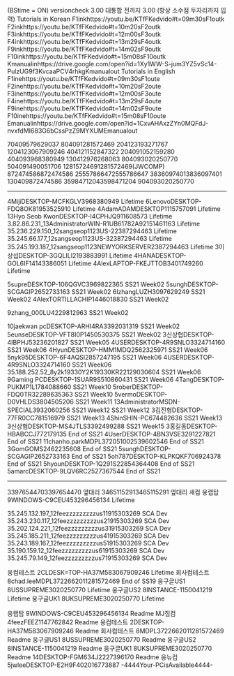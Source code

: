 (BStime = ON)
versioncheck 3.00 대통합 전까지 3.00  (항상 소수점 두자리까지 입력) 
Tutorials in Korean
F1inkhttps://youtu.be/KTfFKedvido#t=09m30sF1outk F2inkhttps://youtu.be/KTfFKedvido#t=10m20sF2outk F3inkhttps://youtu.be/KTfFKedvido#t=12m00sF3outk F4inkhttps://youtu.be/KTfFKedvido#t=13m29sF4outk F9inkhttps://youtu.be/KTfFKedvido#t=14m02sF9outk F10inkhttps://youtu.be/KTfFKedvido#t=15m08sF10outk Kmanualinhttps://drive.google.com/open?id=1Xy1WW-S-jum3YZ5vSc14-PulzUG9f3KvcaaPCV4rhkgKmanualout
Tutorials in English
F1inehttps://youtu.be/KTfFKedvido#t=09m30sF1oute F2inehttps://youtu.be/KTfFKedvido#t=10m20sF2oute F3inehttps://youtu.be/KTfFKedvido#t=12m00sF3oute F4inehttps://youtu.be/KTfFKedvido#t=13m29sF4oute F9inehttps://youtu.be/KTfFKedvido#t=14m02sF9oute F10inehttps://youtu.be/KTfFKedvido#t=15m08sF10oute Emanualinhttps://drive.google.com/open?id=1CxvAHAxzZYn0MQFdJ-nvxfdMI683G6bCssPzZ9MYXUMEmanualout

70409579629037 804091281572469 204123193271767 1204123067909246 404121152847322 204091052159280 404093968380949 130412976268063 
804093020250770 504091490051706
12815724691281572469(JWCOMP)  872474586872474586  25557866472555786647 38360974013836097401 130409872474586 35984712043598471204
904093020250770 


----------------------------------

4MijiDESKTOP-MCFKGLV3968380949 Lifetime
6LenovoDESKTOP-FDQ8OK81953525910 Lifetime
4AdamADAMDESKTOP1115757091 Lifetime
13Hyo Seob KwonDESKTOP-I4CPHJQ911608573 Lifetime
3.82.86.231_13AdministratorWIN-R1UB61782A92151461163 Lifetime
35.236.229.150_12sangseop1123US-22387294463 Lifetime
35.245.66.177_12sangseop1123US-32387294463 Lifetime
35.245.193.187_12sangseop1123NEWYORKSERVER2387294463 Lifetime
3이상섭DESKTOP-3GQLILI2193883991 Lifetime
4HANADESKTOP-GOL6IF14143386051 Lifetime
4AlexLAPTOP-FKEJTTOB3401749260 Lifetime












5supreDESKTOP-106QGVC3969822365 SS21 Week02
5sunghDESKTOP-SCGAGIP2652733163 SS21 Week02
6lzhangLUZH3097629249 SS21 Week02
4AlexTORTILLACHIP1446018830 SS21 Week02

9zhang_000LU4229812963 SS21 Week02

10jaekwan pcDESKTOP-ARHI4RA3392031319 SS21 Week02
5eunseDESKTOP-VFT8I0P1450530375 SS21 Week02
3신상협DESKTOP-4IBPHJ53236201827 SS21 Week05
4USERDESKTOP-4R9SNLO3324714160 SS21 Week06
4HyunDESKTOP-HMM1MDQ2562325971 SS21 Week06
5nyk95DESKTOP-6F4AQSI2857247195 SS21 Week06
4USERDESKTOP-4R9SNLO3324714160 SS21 Week06
35.188.252.52_8y2k19330Y2K19330KR22129030604 SS21 Week06
9Gaming PCDESKTOP-1SUAR9S510860431 SS21 Week06
4TangDESKTOP-PUKMP1L1784088660 SS21 Week10
5roberDESKTOP-FDQ0TR32289635363 SS21 Week10
5vermoDESKTOP-D0VHLDS3804505206 SS21 Week11
13AdministratorMSDN-SPECIAL3932060256 SS21 Week12 SS21 Week12
3김진형DESKTOP-77FR0CC781516979 SS21 Week13
4ShinSHIN-PC674482636 SS21 Week13
3신상협DESKTOP-MS4JTLS3392499288 SS21 Week15
3홍길동DESKTOP-HBABCCJ772179135 End of SS21
4UserDESKTOP-4BN3VSE3291227821 End of SS21
11chanho.parkMDPL372051002539602546 End of SS21
3GomGOMS2462235608 End of SS21
5sunghDESKTOP-SCGAGIP2652733163 End of SS21
5oh787DESKTOP-KLPKQKF706924378 End of SS21
5hyounDESKTOP-1Q291S22854364408 End of SS21
5amarcDESKTOP-9LQV6RC2527367544 End of SS21


----------------------------------




33976544703397654470 옆대리 34651152913465115291 옆대리 새컴 웅랩탑 9WINDOWS-C9CEU453296456134 Lifetime

35.245.132.197_12feezzzzzzzzzus11915303269 SCA Dev 35.243.230.117_12feezzzzzzzzzus21915303269 SCA Dev 35.202.124.221_12feezzzzzzzzzus31915303269 SCA Dev 35.245.185.211_12feezzzzzzzzzus41915303269 SCA Dev 35.243.189.167_12feezzzzzzzzzus51915303269 SCA Dev 35.190.159.12_12feezzzzzzzzzus61915303269 SCA Dev 35.245.79.149_12feezzzzzzzzzus71915303269 SCA Dev

웅컴테스트 2CLDESK=TOP-HA37M583067909246 Lifetime 회사컴테스트 8chad.leeMDPL3722662011281572469 End of SS19 웅구글US1 8USSUPREME3020250770 Lifetime 웅구글US2 8INSTANCE-1150041219 Lifetime 웅구글UK1 8UKSUPREME3020250770 Lifetime


웅랩탑 9WINDOWS-C9CEU453296456134 Readme
MJ집컴 4feezFEEZ1147762842 Readme
웅컴테스트 2DESKTOP-HA37M583067909246 Readme
회사컴테스트 8MDPL3722662011281572469 Readme
웅구글US1 8USSUPREME3020250770 Readme
웅구글US2 8INSTANCE-1150041219 Readme
웅구글UK1 8UKSUPREME3020250770 Readme
14DESKTOP-FGM634J2227396170 Readme
웅뉴컴 5jwleeDESKTOP-E2H9F402016773887
-4444Your-PCisAvailable4444-
